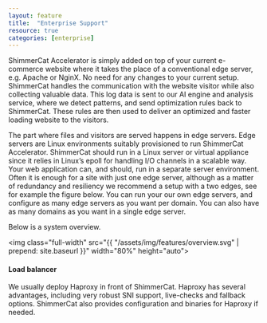 ```yaml
---
layout: feature
title:  "Enterprise Support"
resource: true
categories: [enterprise]
---
```

ShimmerCat Accelerator is simply added on top of your current e-commerce website where it takes the place of a conventional edge server, e.g. Apache or NginX. No need for any changes to your current setup. ShimmerCat handles the communication with the website visitor while also collecting valuable data. This log data is sent to our AI engine and analysis service, where we detect patterns, and send optimization rules back to ShimmerCat.  These rules are then used to deliver an optimized and faster loading website to the visitors.

The part where files and visitors are served happens in edge servers. Edge servers are Linux environments suitably provisioned to run ShimmerCat Accelerator. ShimmerCat should run in a Linux server or virtual appliance since it relies in Linux’s epoll for handling I/O channels in a scalable way. Your web application can, and should, run in a separate server environment.
Often it is enough for a site with just one edge server, although as a matter of redundancy and resiliency we recommend a setup with a two edges, see for example the figure below. You can run your our own edge servers, and configure as many edge servers as you want per domain. You can also have as many domains as you want in a single edge server.

Below is a system overview. 

<img class="full-width" src="{{ "/assets/img/features/overview.svg" | prepend: site.baseurl }}" width="80%" height="auto">

#### Load balancer
We usually deploy Haproxy in front of ShimmerCat. Haproxy has several advantages, including very robust SNI support, live-checks and fallback options. ShimmerCat also provides configuration and binaries for Haproxy if needed.



